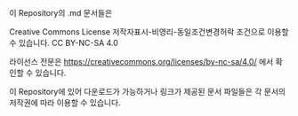 이 Repository의 .md 문서들은

Creative Commons License
저작자표시-비영리-동일조건변경허락 조건으로 이용할 수 있습니다.
CC BY-NC-SA 4.0

라이선스 전문은 https://creativecommons.org/licenses/by-nc-sa/4.0/ 에서 확인할 수 있습니다.

이 Repository에 있어 다운로드가 가능하거나 링크가 제공된 문서 파일들은 각 문서의 저작권에 따라 이용할 수 있습니다.
